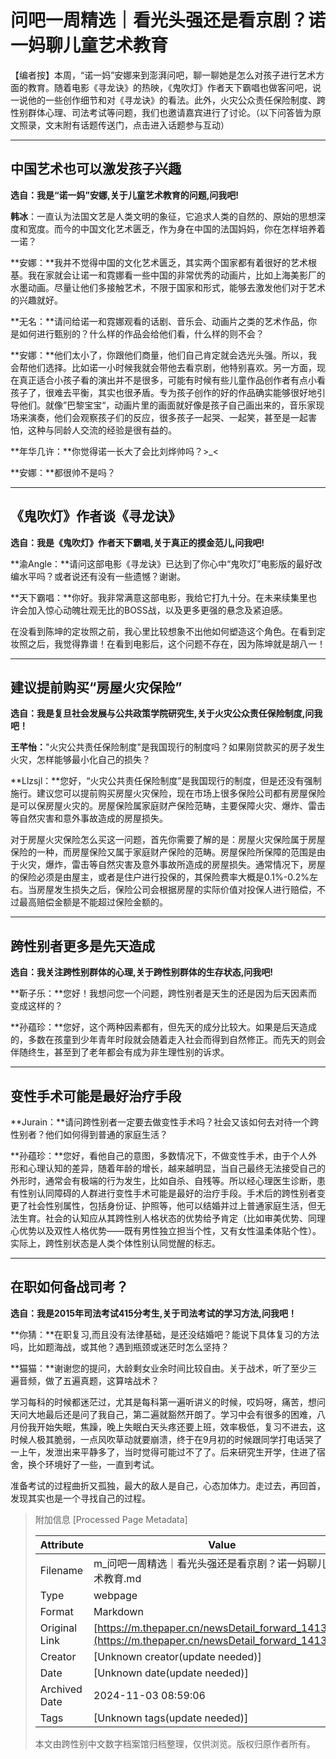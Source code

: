 # 问吧一周精选｜看光头强还是看京剧？诺一妈聊儿童艺术教育

【编者按】本周，“诺一妈”安娜来到澎湃问吧，聊一聊她是怎么对孩子进行艺术方面的教育。随着电影《寻龙诀》的热映，《鬼吹灯》作者天下霸唱也做客问吧，说一说他的一些创作细节和对《寻龙诀》的看法。此外，火灾公众责任保险制度、跨性别群体心理、司法考试等问题，我们也邀请嘉宾进行了讨论。（以下问答皆为原文照录，文末附有话题传送门，点击进入话题参与互动）

---

## 中国艺术也可以激发孩子兴趣

**选自：我是“诺一妈”安娜,关于儿童艺术教育的问题,问我吧!**

**韩冰**：一直认为法国文艺是人类文明的象征，它追求人类的自然的、原始的思想深度和宽度。而今的中国文化艺术匮乏，作为身在中国的法国妈妈，你在怎样培养着一诺？

**安娜：**我并不觉得中国的文化艺术匮乏，其实两个国家都有着很好的艺术根基。我在家就会让诺一和霓娜看一些中国的非常优秀的动画片，比如上海美影厂的水墨动画。尽量让他们多接触艺术，不限于国家和形式，能够去激发他们对于艺术的兴趣就好。

**无名：**请问给诺一和霓娜观看的话剧、音乐会、动画片之类的艺术作品，你是如何进行甄别的？什么样的作品会给他们看，什么样的则不会？

**安娜：**他们太小了，你跟他们商量，他们自己肯定就会选光头强。所以，我会帮他们选择。比如诺一小时候我就会带他去看京剧，他特别喜欢。另一方面，现在真正适合小孩子看的演出并不是很多，可能有时候有些儿童作品创作者有点小看孩子了，很难去平衡，其实也很矛盾。专为孩子创作的好的作品确实能够很好地引导他们。就像”巴黎宝宝“，动画片里的画面就好像是孩子自己画出来的，音乐家现场来演奏，他们会观察孩子们的反应，很多孩子一起哭、一起笑，甚至是一起害怕，这种与同龄人交流的经验是很有益的。

**年华几许：**你觉得诺一长大了会比刘烨帅吗？>\_<

**安娜：**都很帅不是吗？

---

## 《鬼吹灯》作者谈《寻龙诀》

**选自：我是《鬼吹灯》作者天下霸唱,关于真正的摸金范儿,问我吧!**

**渝Angle：**请问这部电影《寻龙诀》已达到了你心中“鬼吹灯”电影版的最好改编水平吗？或者说还有没有一些遗憾？谢谢。

**天下霸唱：**你好。我非常满意这部电影，我给它打九十分。在未来续集里也许会加入惊心动魄壮观无比的BOSS战，以及更多更强的悬念及紧迫感。

在没看到陈坤的定妆照之前，我心里比较想象不出他如何塑造这个角色。在看到定妆照之后，我觉得靠谱！在看到电影后，这个问题不存在，因为陈坤就是胡八一！

---

## 建议提前购买“房屋火灾保险”

**选自：我是复旦社会发展与公共政策学院研究生,关于火灾公众责任保险制度,问我吧！**

**王芊怡：**"火灾公共责任保险制度"是我国现行的制度吗？如果刚贷款买的房子发生火灾，怎样能够最小化自己的损失？

**Llzsjl：**您好，“火灾公共责任保险制度”是我国现行的制度，但是还没有强制施行。建议您可以提前购买房屋火灾保险，现在市场上很多保险公司都有房屋保险是可以保房屋火灾的。房屋保险属家庭财产保险范畴，主要保障火灾、爆炸、雷击等自然灾害和意外事故造成的房屋损失。

对于房屋火灾保险怎么买这一问题，首先你需要了解的是：房屋火灾保险属于房屋保险的一种，而房屋保险又属于家庭财产保险的范畴。房屋保险所保障的范围是由于火灾，爆炸，雷击等自然灾害及意外事故所造成的房屋损失。通常情况下，房屋的保险必须是由屋主，或者是住户进行投保的，其保险费率大概是0.1%-0.2%左右。当房屋发生损失之后，保险公司会根据房屋的实际价值对投保人进行赔偿，不过最高赔偿金额是不能超过保险金额的。

---

## 跨性别者更多是先天造成

**选自：我关注跨性别群体的心理,关于跨性别群体的生存状态,问我吧!**

**靳子乐：**您好！我想问您一个问题，跨性别者是天生的还是因为后天因素而变成这样的？

**孙蕴珍：**您好，这个两种因素都有，但先天的成分比较大。如果是后天造成的，多数在孩童到少年青年时段就会随着走入社会而得到自然修正。而先天的则会伴随终生，甚至到了老年都会有成为非生理性别的诉求。

---

## 变性手术可能是最好治疗手段

**Jurain：**请问跨性别者一定要去做变性手术吗？社会又该如何去对待一个跨性别者？他们如何得到普通的家庭生活？

**孙蕴珍：**您好，看他自己的意图，多数情况下，不做变性手术，由于个人外形和心理认知的差异，随着年龄的增长，越来越明显，当自己最终无法接受自己的外形时，通常会有极端的行为发生，比如自杀、自残等。所以经心理医生诊断，患有性别认同障碍的人群进行变性手术可能是最好的治疗手段。手术后的跨性别者变更了社会性别属性，包括身份证、护照等，他可以结婚并过上普通家庭生活，但无法生育。社会的认知应从其跨性别人格状态的优势给予肯定（比如审美优势、同理心优势以及双性人格优势——既有男性独立担当个性，又有女性温柔体贴个性）。实际上，跨性别状态是人类个体性别认同觉醒的标志。

---

## 在职如何备战司考？

**选自：我是2015年司法考试415分考生,关于司法考试的学习方法,问我吧！**

**你猜：**在职复习,而且没有法律基础，是还没结婚吧？能说下具体复习的方法吗，比如题海战，或其他？遇到瓶颈或迷茫时怎么坚持？

**猫猫：**谢谢您的提问，大龄剩女业余时间比较自由。关于战术，听了至少三遍音频，做了五遍真题，这算啥战术？

学习每科的时候都迷茫过，尤其是每科第一遍听讲义的时候，哎妈呀，痛苦，想问天问大地最后还是问了我自己，第二遍就豁然开朗了。学习中会有很多的困难，八月份我开始失眠，焦躁，晚上失眠白天头疼还要上班，效率极低，复习不进去，这时候人极其脆弱，一点风吹草动就要崩溃，终于在9月初的时候跟同学打电话哭了一上午，发泄出来平静多了，当时觉得可能过不了了。后来研究生开学，住进了宿舍，换个环境好了一些，一直到考试。

准备考试的过程曲折又孤独，最大的敌人是自己，心态加体力。走过去，再回首，发现其实也是一个寻找自己的过程。

> 附加信息 [Processed Page Metadata]
>
> | Attribute       | Value                                  |
> |-----------------|----------------------------------------|
> | Filename        | m_问吧一周精选｜看光头强还是看京剧？诺一妈聊儿童艺术教育.md                             |
> | Type            | webpage                                 |
> | Format          | Markdown                               |
> | Original Link   | [https://m.thepaper.cn/newsDetail_forward_1413594](https://m.thepaper.cn/newsDetail_forward_1413594)                       |
> | Creator         | [Unknown creator(update needed)]                              |
> | Date            | [Unknown date(update needed)]                                 |
> | Archived Date   | 2024-11-03 08:59:06                             |
> | Tags            | [Unknown tags(update needed)]                                 |
>
> 本文由跨性别中文数字档案馆归档整理，仅供浏览。版权归原作者所有。
>